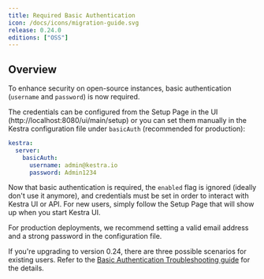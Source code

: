 ```yaml
---
title: Required Basic Authentication
icon: /docs/icons/migration-guide.svg
release: 0.24.0
editions: ["OSS"]
---
```


## Overview

To enhance security on open-source instances, basic authentication (`username` and `password`) is now required.

The credentials can be configured from the Setup Page in the UI (http://localhost:8080/ui/main/setup) or you can set them manually in the Kestra configuration file under `basicAuth` (recommended for production):

```yaml
kestra:
  server:
    basicAuth:
      username: admin@kestra.io
      password: Admin1234
```

Now that basic authentication is required, the `enabled` flag is ignored (ideally don't use it anymore), and credentials must be set in order to interact with Kestra UI or API. For new users, simply follow the Setup Page that will show up when you start Kestra UI. 

For production deployments, we recommend setting a valid email address and a strong password in the configuration file.

If you're upgrading to version 0.24, there are three possible scenarios for existing users. Refer to the [Basic Authentication Troubleshooting guide](../../09.administrator-guide/basic-auth-troubleshooting.md) for the details.
